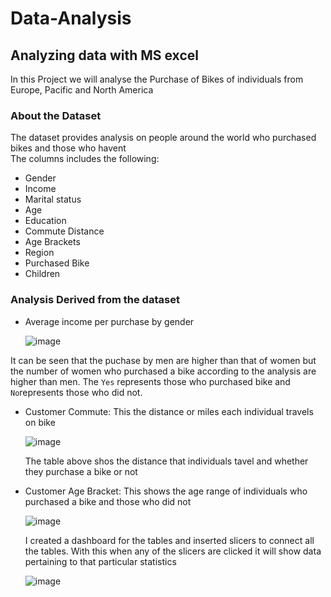 # Data-Analysis
## Analyzing data with MS excel 
In this Project we will analyse the Purchase of Bikes of individuals from Europe, Pacific and North America
### About the Dataset
 The dataset provides analysis on people around the world who purchased bikes and 
 those who havent  
 The columns includes the following:
 - Gender
 - Income
 - Marital status
 - Age
 - Education
 - Commute Distance
 - Age Brackets
 - Region
 - Purchased Bike
 - Children<p>
### Analysis Derived from the dataset
- Average income per purchase by gender<p>
![image](https://github.com/MYZDEE/Data-Analysis/assets/128803445/cb289e15-6694-4efb-9a73-a11813128523)

It can be seen that the puchase by men  are higher than that of women but the number of women who purchased a bike according to the analysis are higher than men. The `Yes` represents those who purchased bike and `No`represents those who did not.
- Customer Commute: This the distance or miles each individual travels on bike<p>
![image](https://github.com/MYZDEE/Data-Analysis/assets/128803445/18026d6d-915e-4dba-a078-6f89f3fb31ca)<p>
The table above shos the distance that individuals tavel and whether they purchase a bike or not
- Customer Age Bracket: This shows the age range of individuals who purchased a bike and those who did not<p>
![image](https://github.com/MYZDEE/Data-Analysis/assets/128803445/346d1864-976e-4bc5-9e2f-0cb26316d04f)<P>
I created a dashboard for the tables and inserted slicers to connect all the tables. With this when any of the slicers are clicked it will show data pertaining to that particular statistics<p>
![image](https://github.com/MYZDEE/Data-Analysis/assets/128803445/3fd0cea6-46ae-4269-ac11-28d7ee15a856)


